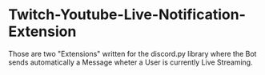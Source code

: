 # Twitch-Youtube-Live-Notification-Extension
Those are two "Extensions" written for the discord.py library where the Bot sends automatically a Message wheter a User is currently Live Streaming.
